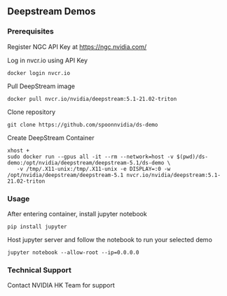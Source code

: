 ## Deepstream Demos

### Prerequisites
Register NGC API Key at https://ngc.nvidia.com/

Log in nvcr.io using API Key
```
docker login nvcr.io
```

Pull DeepStream image
```
docker pull nvcr.io/nvidia/deepstream:5.1-21.02-triton
```

Clone repository
```
git clone https://github.com/spoonnvidia/ds-demo
```

Create DeepStream Container
```
xhost +
sudo docker run --gpus all -it --rm --network=host -v $(pwd)/ds-demo:/opt/nvidia/deepstream/deepstream-5.1/ds-demo \
   -v /tmp/.X11-unix:/tmp/.X11-unix -e DISPLAY=:0 -w /opt/nvidia/deepstream/deepstream-5.1 nvcr.io/nvidia/deepstream:5.1-21.02-triton
```

### Usage
After entering container, install jupyter notebook
```
pip install jupyter
```

Host jupyter server and follow the notebook to run your selected demo
```
jupyter notebook --allow-root --ip=0.0.0.0
```

### Technical Support
Contact NVIDIA HK Team for support
